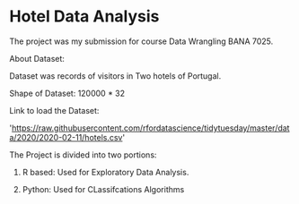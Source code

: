 # Hotel Data Analysis

The project was my submission for course Data Wrangling BANA 7025.

About Dataset:

Dataset was records of visitors in Two hotels of Portugal. 

Shape of Dataset: 120000 * 32

Link to load the Dataset:

'https://raw.githubusercontent.com/rfordatascience/tidytuesday/master/data/2020/2020-02-11/hotels.csv'

The Project is divided into two portions:

1. R based: Used for Exploratory Data Analysis.  

2. Python: Used for CLassifcations Algorithms
